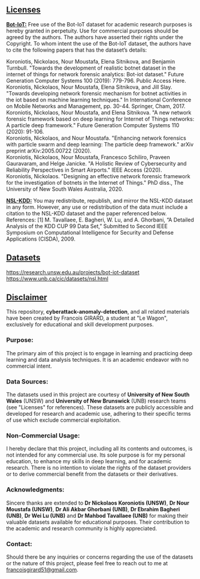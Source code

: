 

## <u>Licenses</u>

**<u>Bot-IoT:</u>** Free use of the Bot-IoT dataset for academic research purposes is hereby granted in perpetuity. Use for commercial purposes should be agreed by the authors. The authors have asserted their rights under the Copyright. To whom intent the use of the Bot-IoT dataset, the authors have to cite the following papers that has the dataset’s details:<br>

Koroniotis, Nickolaos, Nour Moustafa, Elena Sitnikova, and Benjamin Turnbull. "Towards the development of realistic botnet dataset in the internet of things for network forensic analytics: Bot-iot dataset." Future Generation Computer Systems 100 (2019): 779-796. Public Access Here.<br>
Koroniotis, Nickolaos, Nour Moustafa, Elena Sitnikova, and Jill Slay. "Towards developing network forensic mechanism for botnet activities in the iot based on machine learning techniques." In International Conference on Mobile Networks and Management, pp. 30-44. Springer, Cham, 2017.<br>
Koroniotis, Nickolaos, Nour Moustafa, and Elena Sitnikova. "A new network forensic framework based on deep learning for Internet of Things networks: A particle deep framework." Future Generation Computer Systems 110 (2020): 91-106.<br>
Koroniotis, Nickolaos, and Nour Moustafa. "Enhancing network forensics with particle swarm and deep learning: The particle deep framework." arXiv preprint arXiv:2005.00722 (2020).<br>
Koroniotis, Nickolaos, Nour Moustafa, Francesco Schiliro, Praveen Gauravaram, and Helge Janicke. "A Holistic Review of Cybersecurity and Reliability Perspectives in Smart Airports." IEEE Access (2020).<br>
Koroniotis, Nickolaos. "Designing an effective network forensic framework for the investigation of botnets in the Internet of Things." PhD diss., The University of New South Wales Australia, 2020.<br>

**<u>NSL-KDD:</u>** You may redistribute, republish, and mirror the NSL-KDD dataset in any form. However, any use or redistribution of the data must include a citation to the NSL-KDD dataset and the paper referenced below.<br>
References: [1] M. Tavallaee, E. Bagheri, W. Lu, and A. Ghorbani, “A Detailed Analysis of the KDD CUP 99 Data Set,” Submitted to Second IEEE Symposium on Computational Intelligence for Security and Defense Applications (CISDA), 2009.<br>

## <u>Datasets</u>

https://research.unsw.edu.au/projects/bot-iot-dataset
<br>https://www.unb.ca/cic/datasets/nsl.html<br>


## <u>Disclaimer</u>

This repository, **cyberattack-anomaly-detection**, and all related materials have been created by Francois GIRARD, a student at "Le Wagon", exclusively for educational and skill development purposes.

### Purpose:
The primary aim of this project is to engage in learning and practicing deep learning and data analysis techniques. It is an academic endeavor with no commercial intent.

### Data Sources:
The datasets used in this project are courtesy of **University of New South Wales** (UNSW) and **University of New Brunswick** (UNB) research teams (see "Licenses" for references). These datasets are publicly accessible and developed for research and academic use, adhering to their specific terms of use which exclude commercial exploitation.

### Non-Commercial Usage:
I hereby declare that this project, including all its contents and outcomes, is not intended for any commercial use. Its sole purpose is for my personal education, to enhance my skills in deep learning, and for academic research. There is no intention to violate the rights of the dataset providers or to derive commercial benefit from the datasets or their derivatives.

### Acknowledgments:
Sincere thanks are extended to **Dr Nickolaos Koroniotis (UNSW)**, **Dr Nour Moustafa (UNSW)**, **Dr Ali Akbar Ghorbani (UNB)**, **Dr Ebrahim Bagheri (UNB)**, **Dr Wei Lu (UNB)** and **Dr Mahbod Tavallaee (UNB)** for making their valuable datasets available for educational purposes. Their contribution to the academic and research community is highly appreciated.

### Contact:
Should there be any inquiries or concerns regarding the use of the datasets or the nature of this project, please feel free to reach out to me at francoisgirard51@gmail.com.
